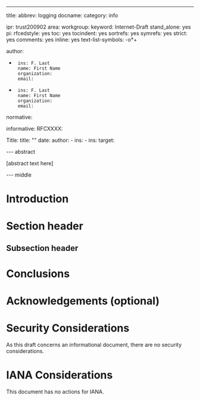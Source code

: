 ---
title:
abbrev: logging
docname:
category: info

ipr: trust200902
area:
workgroup:
keyword: Internet-Draft
stand_alone: yes
pi:
  rfcedstyle: yes
  toc: yes
  tocindent: yes
  sortrefs: yes
  symrefs: yes
  strict: yes
  comments: yes
  inline: yes
  text-list-symbols: -o*+

author:

-
       ins: F. Last
       name: First Name
       organization:
       email:

-
       ins: F. Last
       name: First Name
       organization:
       email:

normative:

informative: 
   RFCXXXX:

   Title:
     title: ""
     date:
     author:
        - ins:
        - ins:
     target:

--- abstract

[abstract text here]

--- middle

Introduction
============

Section header
==============

Subsection header
-----------------

Conclusions
===========

Acknowledgements (optional)
================

Security Considerations
=======================

As this draft concerns an informational document, there are no security considerations.

IANA Considerations
===================

This document has no actions for IANA.

